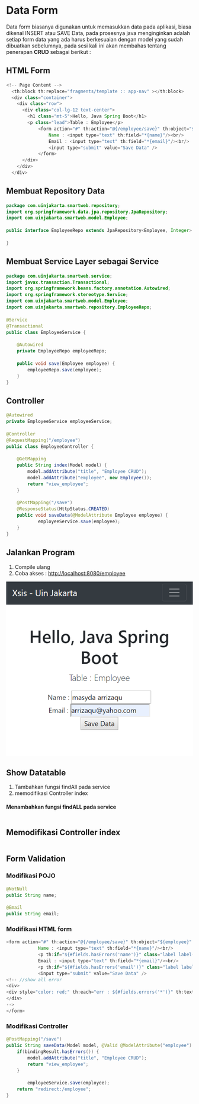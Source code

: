 # Data Form

Data form biasanya digunakan untuk memasukkan data pada aplikasi, biasa dikenal INSERT atau SAVE Data, pada prosesnya java menginginkan adalah setiap form data yang ada harus berkesuaian dengan model yang sudah dibuatkan sebelumnya, pada sesi kali ini akan membahas tentang penerapan **CRUD** sebagai berikut :

## HTML Form

```java
<!-- Page Content -->
  <th:block th:replace="fragments/template :: app-nav" ></th:block>
  <div class="container">
    <div class="row">
      <div class="col-lg-12 text-center">
        <h1 class="mt-5">Hello, Java Spring Boot</h1>
        <p class="lead">Table : Employee</p>
            <form action="#" th:action="@{/employee/save}" th:object="${employee}"method="POST">
                Name : <input type="text" th:field="*{name}"/><br/>
                Email : <input type="text" th:field="*{email}"/><br/>
                <input type="submit" value="Save Data" />
            </form>
      </div>
    </div>
  </div>
```

## Membuat Repository Data

```java
package com.uinjakarta.smartweb.repository;
import org.springframework.data.jpa.repository.JpaRepository;
import com.uinjakarta.smartweb.model.Employee;

public interface EmployeeRepo extends JpaRepository<Employee, Integer> {

}
```

## Membuat Service Layer sebagai Service

```java
package com.uinjakarta.smartweb.service;
import javax.transaction.Transactional;
import org.springframework.beans.factory.annotation.Autowired;
import org.springframework.stereotype.Service;
import com.uinjakarta.smartweb.model.Employee;
import com.uinjakarta.smartweb.repository.EmployeeRepo;

@Service
@Transactional
public class EmployeeService {

    @Autowired
    private EmployeeRepo employeeRepo;

    public void save(Employee employee) {
        employeeRepo.save(employee);
    }
}
```

## Controller

```java
@Autowired
private EmployeeService employeeService;

@Controller
@RequestMapping("/employee")
public class EmployeeController {

    @GetMapping
    public String index(Model model) {
        model.addAttribute("title", "Employee CRUD");
        model.addAttribute("employee", new Employee());
        return "view_employee";
    }

    @PostMapping("/save")
    @ResponseStatus(HttpStatus.CREATED)
    public void saveData(@ModelAttribute Employee employee) {
            employeeService.save(employee);
    }
}
```

## Jalankan Program

1. Compile ulang
2. Coba akses : [http://localhost:8080/employee](http://localhost:8080/employee)

![](/assets/view-add.png)

## Show Datatable

1. Tambahkan fungsi findAll pada service
2. memodifikasi Controller index

#### Menambahkan fungsi findALL pada service

```

```

## Memodifikasi Controller index

```

```

## Form Validation

### Modifikasi POJO

```java
@NotNull
public String name;

@Email
public String email;
```

### Modifikasi HTML form

```java
<form action="#" th:action="@{/employee/save}" th:object="${employee}" method="POST">
            Name : <input type="text" th:field="*{name}"/><br/>
            <p th:if="${#fields.hasErrors('name')}" class="label label-danger" th:errors="*{name}"/>
            Email : <input type="text" th:field="*{email}"/><br/>
            <p th:if="${#fields.hasErrors('email')}" class="label label-danger" th:errors="*{email}"/>
            <input type="submit" value="Save Data" />
<!-- //show all error 
<div>
<div style="color: red;" th:each="err : ${#fields.errors('*')}" th:text="${err}" />
</div> 
-->
</form>
```

### Modifikasi Controller

```java
@PostMapping("/save")
public String saveData(Model model, @Valid @ModelAttribute("employee") Employee employee,  BindingResult bindingResult) {
    if(bindingResult.hasErrors()) {
        model.addAttribute("title", "Employee CRUD");
        return "view_employee";
    }

        employeeService.save(employee);
    return "redirect:/employee";
}
```



